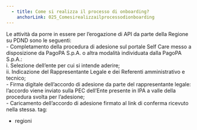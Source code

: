 ```yaml
---
  - title: Come si realizza il processo di onboarding?
    anchorLink: 025_Comesirealizzailprocessodionboarding
---
```


Le attività da porre in essere per l’erogazione di API da parte della Regione su PDND sono le seguenti:<br> - Completamento della procedura di adesione sul portale Self Care messo a disposizione da PagoPA S.p.A. o altra modalità individuata dalla PagoPA S.p.A.:<br> i. Selezione dell’ente per cui si intende aderire;<br> ii. Indicazione del Rappresentante Legale e dei Referenti amministrativo e tecnico;<br> - Firma digitale dell’accordo di adesione da parte del rappresentante legale: l’accordo viene inviato sulla PEC dell’Ente presente in IPA a valle della procedura svolta per l’adesione;<br> - Caricamento dell’accordo di adesione firmato al link di conferma ricevuto nella stessa.
tag:
 - regioni 
